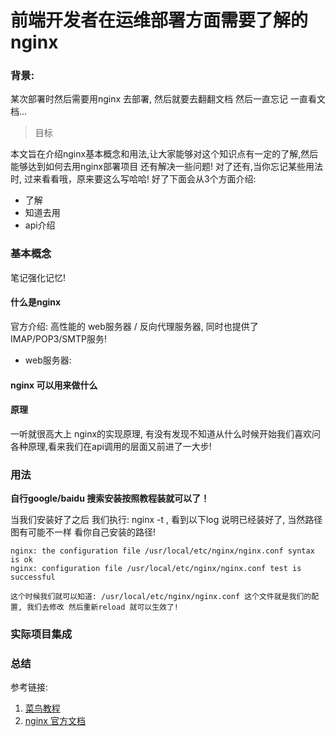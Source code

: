 # 前端开发者在运维部署方面需要了解的nginx

### 背景: 

某次部署时然后需要用nginx 去部署, 然后就要去翻翻文档 然后一直忘记 一直看文档...

> 目标

本文旨在介绍nginx基本概念和用法,让大家能够对这个知识点有一定的了解,然后能够达到如何去用nginx部署项目 还有解决一些问题! 对了还有,当你忘记某些用法时, 过来看看哦，原来要这么写哈哈! 好了下面会从3个方面介绍:

- 了解
- 知道去用
- api介绍

### 基本概念

笔记强化记忆!
#### 什么是nginx

官方介绍: 高性能的 web服务器 / 反向代理服务器, 同时也提供了IMAP/POP3/SMTP服务!

- web服务器: 
 
#### nginx 可以用来做什么



#### 原理

一听就很高大上 nginx的实现原理, 有没有发现不知道从什么时候开始我们喜欢问各种原理,看来我们在api调用的层面又前进了一大步!

### 用法

**自行google/baidu 搜索安装按照教程装就可以了！**

当我们安装好了之后 我们执行: nginx -t , 看到以下log 说明已经装好了, 当然路径图有可能不一样 看你自己安装的路径!

```
nginx: the configuration file /usr/local/etc/nginx/nginx.conf syntax is ok
nginx: configuration file /usr/local/etc/nginx/nginx.conf test is successful

这个时候我们就可以知道: /usr/local/etc/nginx/nginx.conf 这个文件就是我们的配置, 我们去修改 然后重新reload 就可以生效了!

```





### 实际项目集成


### 总结




参考链接:

1. [菜鸟教程](https://www.runoob.com/linux/nginx-install-setup.html)
2. [nginx 官方文档](http://nginx.org/en/docs/)